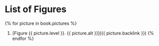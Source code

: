 <!-- {
  "backlink": "index.html#fig1.1.1",
  "level":"1.1",
  "list_caption":"Figure: PTME paradigm applied to DRIVER+",
  "alt":"PTME paradigm applied to DRIVER+",
  "nro":1,
  "url":"img/pmte_paradigm.png",
  "index":1,
  "caption_template":"Figure _BOOK_IMAGE_NUMBER_. _CAPTION_.",
  "label":"PTME paradigm applied to DRIVER+",
  "attributes":{},
  "skip":false,
  "key":"1.1.1"
} -->

# List of Figures

{% for picture in book.pictures %}
  1. [Figure {{ picture.level }}. {{ picture.alt }}]({{ picture.backlink }})
{% endfor %}